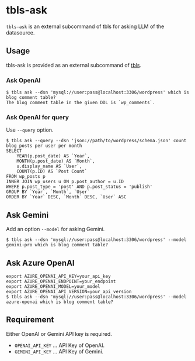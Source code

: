 # tbls-ask

`tbls-ask` is an external subcommand of tbls for asking LLM of the datasource.

## Usage

tbls-ask is provided as an external subcommand of [tbls](https://github.com/k1LoW/tbls).

### Ask OpenAI

``` console
$ tbls ask --dsn 'mysql://user:pass@localhost:3306/wordpress' which is blog comment table?
The blog comment table in the given DDL is `wp_comments`.
```

### Ask OpenAI for query

Use `--query` option.

``` console
$ tbls ask --query --dsn 'json://path/to/wordpress/schema.json' count blog posts per user per month
SELECT
    YEAR(p.post_date) AS `Year`,
    MONTH(p.post_date) AS `Month`,
    u.display_name AS `User`,
    COUNT(p.ID) AS `Post Count`
FROM wp_posts p
INNER JOIN wp_users u ON p.post_author = u.ID
WHERE p.post_type = 'post' AND p.post_status = 'publish'
GROUP BY `Year`, `Month`, `User`
ORDER BY `Year` DESC, `Month` DESC, `User` ASC
```

## Ask Gemini

Add an option `--model` for asking Gemini.

```console
$ tbls ask --dsn 'mysql://user:pass@localhost:3306/wordpress' --model gemini-pro which is blog comment table?
```

## Ask Azure OpenAI
```console
export AZURE_OPENAI_API_KEY=your_api_key
export AZURE_OPENAI_ENDPOINT=your_endpoint
export AZURE_OPENAI_MODEL=your_model
export AZURE_OPENAI_API_VERSION=your_api_version
$ tbls ask --dsn 'mysql://user:pass@localhost:3306/wordpress' --model azure-openai which is blog comment table?
```

## Requirement

Either OpenAI or Gemini API key is required.

- `OPENAI_API_KEY` ... API Key of OpenAI.
- `GEMINI_API_KEY` ... API Key of Gemini.
